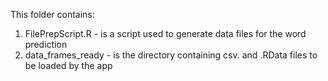 This folder contains:
1. FilePrepScript.R - is a script used to generate data files for the word prediction
2. data_frames_ready - is the directory containing csv. and .RData files to be loaded by the app